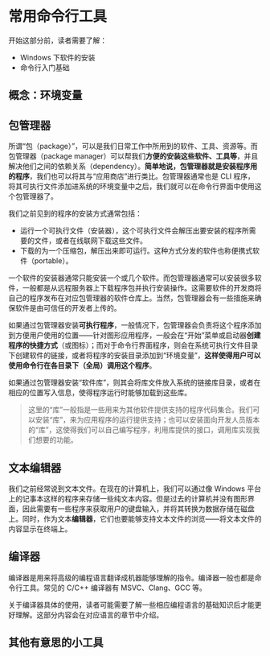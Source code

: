 # 常用命令行工具

开始这部分前，读者需要了解：

- Windows 下软件的安装
- 命令行入门基础

## 概念：环境变量



## 包管理器

所谓“包（package）”，可以是我们日常工作中所用到的软件、工具、资源等。而包管理器（package manager）可以帮我们**方便的安装这些软件、工具等**，并且解决他们之间的依赖关系（dependency）。**简单地说，包管理器就是安装程序用的程序**，我们也可以将其与“应用商店”进行类比。包管理器通常也是 CLI 程序，将其可执行文件添加进系统的环境变量中之后，我们就可以在命令行界面中使用这个包管理器了。

我们之前见到的程序的安装方式通常包括：

- 运行一个可执行文件（安装器），这个可执行文件会解压出要安装的程序所需要的文件，或者在线联网下载这些文件。
- 下载的为一个压缩包，解压出来即可运行。这种方式分发的软件也称便携式软件（portable）。

一个软件的安装器通常只能安装一个或几个软件。而包管理器通常可以安装很多软件，一般都是从远程服务器上下载程序包并执行安装操作。这需要软件的开发商将自己的程序发布在对应包管理器的软件仓库上。当然，包管理器会有一些措施来确保软件是由可信任的开发者上传的。

如果通过包管理器安装**可执行程序**，一般情况下，包管理器会负责将这个程序添加到方便用户使用的位置——针对图形应用程序，一般会在“开始”菜单或启动器**创建程序的快捷方式**（或图标）；而对于命令行界面程序，则会在系统可执行文件目录下创建软件的链接，或者将程序的安装目录添加到“环境变量”，**这样使得用户可以使用命令行在各目录下（全局）调用这个程序**。

如果通过包管理器安装“软件库”，则其会将库文件放入系统的链接库目录，或者在相应的位置写入信息，使得程序运行时能够加载到这些库。

> 这里的“库”一般指是一些用来为其他软件提供支持的程序代码集合。我们可以安装“库”，来为应用程序的运行提供支持；也可以安装面向开发人员版本的“库”，这使得我们可以自己编写程序，利用库提供的接口，调用库实现我们想要的功能。

## 文本编辑器

我们之前经常说到文本文件。在现在的计算机上，我们可以通过像 Windows 平台上的记事本这样的程序来存储一些纯文本内容。但是过去的计算机并没有图形界面，因此需要有一些程序来获取用户的键盘输入，并将其转换为数据存储在磁盘上。同时，作为文本**编辑器**，它们也要能够支持文本文件的浏览——将文本文件的内容显示在终端上。

## 编译器

编译器是用来将高级的编程语言翻译成机器能够理解的指令。编译器一般也都是命令行工具。常见的 C/C++ 编译器有 MSVC、Clang、GCC 等。

关于编译器具体的使用，读者可能需要了解一些相应编程语言的基础知识后才能更好理解。这部分内容会在对应语言的章节中介绍。

## 其他有意思的小工具

